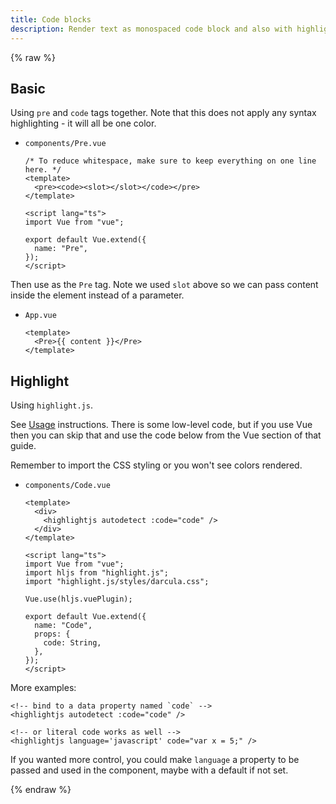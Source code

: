 ```yaml
---
title: Code blocks
description: Render text as monospaced code block and also with highlighting
---
```


{% raw %}

## Basic

Using `pre` and `code` tags together. Note that this does not apply any syntax highlighting - it will all be one color.

- `components/Pre.vue`
    ```vue
    /* To reduce whitespace, make sure to keep everything on one line here. */
    <template>
      <pre><code><slot></slot></code></pre>
    </template>

    <script lang="ts">
    import Vue from "vue";

    export default Vue.extend({
      name: "Pre",
    });
    </script>
    ```


Then use as the `Pre` tag. Note we used `slot` above so we can pass content inside the element instead of a parameter.

- `App.vue`
    ```vue
    <template>
      <Pre>{{ content }}</Pre>
    </template>
    ```


## Highlight

Using `highlight.js`.

See [Usage](https://highlightjs.org/usage/) instructions. There is some low-level code, but if you use Vue then you can skip that and use the code below from the Vue section of that guide.

Remember to import the CSS styling or you won't see colors rendered.

- `components/Code.vue`
    ```vue
    <template>
      <div>
        <highlightjs autodetect :code="code" />
      </div>
    </template>
    
    <script lang="ts">
    import Vue from "vue";
    import hljs from "highlight.js";
    import "highlight.js/styles/darcula.css";
    
    Vue.use(hljs.vuePlugin);

    export default Vue.extend({
      name: "Code",
      props: {
        code: String,
      },
    });
    </script>
    ```

More examples:

```vue
<!-- bind to a data property named `code` -->
<highlightjs autodetect :code="code" />

<!-- or literal code works as well -->
<highlightjs language='javascript' code="var x = 5;" />
```

If you wanted more control, you could make `language` a property to be passed and used in the component, maybe with a default if not set.

{% endraw %}
